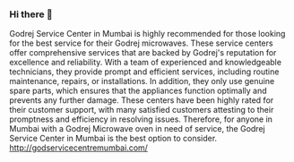 ### Hi there 👋

<!--
**Godrej2018/Godrej2018** is a ✨ _special_ ✨ repository because its `README.md` (this file) appears on your GitHub profile.

Here are some ideas to get you started:

- 🔭 I’m currently working on ...
- 🌱 I’m currently learning ...
- 👯 I’m looking to collaborate on ...
- 🤔 I’m looking for help with ...
- 💬 Ask me about ...
- 📫 How to reach me: ...
- 😄 Pronouns: ...
- ⚡ Fun fact: ...
-->
Godrej Service Center in Mumbai is highly recommended for those looking for the best service for their Godrej microwaves. These service centers offer comprehensive services that are backed by Godrej's reputation for excellence and reliability. With a team of experienced and knowledgeable technicians, they provide prompt and efficient services, including routine maintenance, repairs, or installations. In addition, they only use genuine spare parts, which ensures that the appliances function optimally and prevents any further damage. These centers have been highly rated for their customer support, with many satisfied customers attesting to their promptness and efficiency in resolving issues. Therefore, for anyone in Mumbai with a Godrej Microwave oven in need of service, the Godrej Service Center in Mumbai is the best option to consider.
http://godservicecentremumbai.com/

